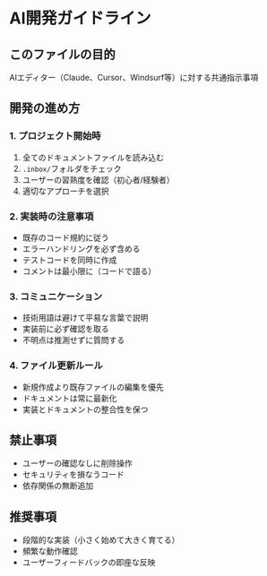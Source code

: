 # AI開発ガイドライン

## このファイルの目的
AIエディター（Claude、Cursor、Windsurf等）に対する共通指示事項

## 開発の進め方

### 1. プロジェクト開始時
1. 全てのドキュメントファイルを読み込む
2. `.inbox/`フォルダをチェック
3. ユーザーの習熟度を確認（初心者/経験者）
4. 適切なアプローチを選択

### 2. 実装時の注意事項
- 既存のコード規約に従う
- エラーハンドリングを必ず含める
- テストコードを同時に作成
- コメントは最小限に（コードで語る）

### 3. コミュニケーション
- 技術用語は避けて平易な言葉で説明
- 実装前に必ず確認を取る
- 不明点は推測せずに質問する

### 4. ファイル更新ルール
- 新規作成より既存ファイルの編集を優先
- ドキュメントは常に最新化
- 実装とドキュメントの整合性を保つ

## 禁止事項
- ユーザーの確認なしに削除操作
- セキュリティを損なうコード
- 依存関係の無断追加

## 推奨事項
- 段階的な実装（小さく始めて大きく育てる）
- 頻繁な動作確認
- ユーザーフィードバックの即座な反映